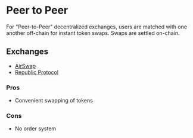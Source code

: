 # Peer to Peer

For "Peer-to-Peer" decentralized exchanges, users are matched with one another off-chain for instant token swaps. Swaps are settled on-chain.

## Exchanges

* [AirSwap](airswap.md)
* [Republic Protocol](republic-protocol.md)

### Pros

* Convenient swapping of tokens 

### Cons

* No order system

